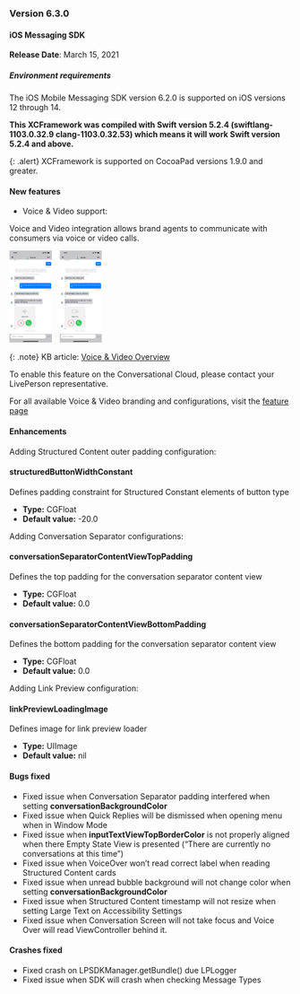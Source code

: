 ### Version 6.3.0
#### iOS Messaging SDK

**Release Date**: March 15, 2021

##### Environment requirements

The iOS Mobile Messaging SDK version 6.2.0 is supported on iOS versions 12 through 14. 

**This XCFramework was compiled with Swift version 5.2.4 (swiftlang-1103.0.32.9 clang-1103.0.32.53) which means it will work Swift version 5.2.4 and above.**

{: .alert} 
XCFramework is supported on CocoaPad versions 1.9.0 and greater.

#### New features

* Voice & Video support:

Voice and Video integration allows brand agents to communicate with consumers via voice or video calls.
<div style="width: 100%; position: relative;">
    <img src="/img/iosSDK/in_app_sdk_ios_voice_call.png" alt="Voice call example screen" style="float: left; width: 15%;height: auto; margin-right: 1em">
    <img src="/img/iosSDK/in_app_sdk_ios_video_call.png" alt="Video call example screen" style="width: 15%;height: auto;">
</div>

{: .note}
KB article: [Voice & Video Overview](https://knowledge.liveperson.com/agent-manager-workspace-agent-tools-for-messaging-agent-workspace-for-messaging-cobrowse-for-messaging.html)

To enable this feature on the Conversational Cloud, please contact your LivePerson representative.

For all available Voice & Video branding and configurations, visit the [feature page](mobile-app-messaging-sdk-for-ios-advanced-features-voice-and-video.html) 
 
#### Enhancements

Adding Structured Content outer padding configuration:

#### structuredButtonWidthConstant
Defines padding constraint for Structured Constant elements of button type

- **Type:** CGFloat
- **Default value:** -20.0

Adding Conversation Separator configurations:

#### conversationSeparatorContentViewTopPadding
Defines the top padding for the conversation separator content view

- **Type:** CGFloat
- **Default value:** 0.0

#### conversationSeparatorContentViewBottomPadding
Defines the bottom padding for the conversation separator content view

- **Type:** CGFloat
- **Default value:** 0.0

Adding Link Preview configuration:

#### linkPreviewLoadingImage
Defines image for link preview loader

- **Type:** UIImage
- **Default value:** nil

#### Bugs fixed

* Fixed issue when Conversation Separator padding interfered when setting **conversationBackgroundColor**
* Fixed issue when Quick Replies will be dismissed when opening menu when in Window Mode
* Fixed issue when **inputTextViewTopBorderColor** is not properly aligned when there Empty State View is presented (“There are currently no conversations at this time”)
* Fixed issue when VoiceOver won’t read correct label when reading Structured Content cards
* Fixed issue when unread bubble background will not change color when setting **conversationBackgroundColor**
* Fixed issue when Structured Content timestamp will not resize when setting Large Text on Accessibility Settings
* Fixed issue when Conversation Screen will not take focus and Voice Over will read ViewController behind it.

#### Crashes fixed

* Fixed crash on LPSDKManager.getBundle() due LPLogger
* Fixed issue when SDK will crash when checking Message Types

